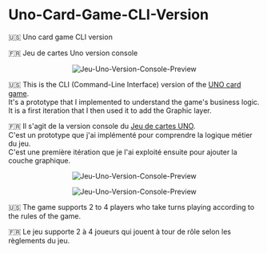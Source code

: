 # Uno-Card-Game-CLI-Version

:us: Uno card game CLI version  

:fr: Jeu de cartes Uno version console  

<p align="center">
  <img src="https://raw.githubusercontent.com/stoufa/Jeu-Uno-Version-Console/master/uno-console.gif" alt="Jeu-Uno-Version-Console-Preview"/>
</p>

:us: This is the CLI (Command-Line Interface) version of the [UNO card game](https://en.wikipedia.org/wiki/Uno_(card_game)).  
It's a prototype that I implemented to understand the game's business logic.  
It is a first iteration that I then used it to add the Graphic layer.  

:fr: Il s'agit de la version console du [Jeu de cartes UNO](https://fr.wikipedia.org/wiki/Uno).  
C'est un prototype que j'ai implémenté pour comprendre la logique métier du jeu.  
C'est une première itération que je l'ai exploité ensuite pour ajouter la couche graphique.  

<p align="center">
  <img src="https://raw.githubusercontent.com/stoufa/Jeu-Uno-Version-Console/master/uno.jpg" alt="Jeu-Uno-Version-Console-Preview"/>
</p>

<p align="center">
  <img src="https://raw.githubusercontent.com/stoufa/Jeu-Uno-Version-Console/master/screenshots/2.PNG" alt="Jeu-Uno-Version-Console-Preview"/>
</p>

:us: The game supports 2 to 4 players who take turns playing according to the rules of the game.  

:fr: Le jeu supporte 2 à 4 joueurs qui jouent à tour de rôle selon les règlements du jeu.  

